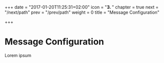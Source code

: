 +++
date = "2017-01-20T11:25:31+02:00"
icon = "<b>3. </b>"
chapter = true
next = "/next/path"
prev = "/prev/path"
weight = 0
title = "Message Configuration"

+++

# Message Configuration

Lorem ipsum
